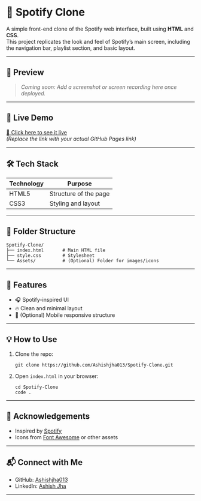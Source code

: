 # 🎵 Spotify Clone

A simple front-end clone of the Spotify web interface, built using **HTML** and **CSS**.  
This project replicates the look and feel of Spotify’s main screen, including the navigation bar, playlist section, and basic layout.

---

## 📸 Preview

> *Coming soon: Add a screenshot or screen recording here once deployed.*

---

## 🚀 Live Demo

[🔗 Click here to see it live](https://ashishjha013.github.io/Spotify-Clone/)  
*(Replace the link with your actual GitHub Pages link)*

---

## 🛠 Tech Stack

| Technology | Purpose              |
|------------|----------------------|
| HTML5      | Structure of the page |
| CSS3       | Styling and layout    |

---

## 📁 Folder Structure

```
Spotify-Clone/
├── index.html       # Main HTML file
├── style.css        # Stylesheet
└── Assets/          # (Optional) Folder for images/icons
```

---

## 🎯 Features

- 🎧 Spotify-inspired UI
- 🔥 Clean and minimal layout
- 📱 (Optional) Mobile responsive structure

---

## 💡 How to Use

1. Clone the repo:
   ```
   git clone https://github.com/Ashishjha013/Spotify-Clone.git
   ```

2. Open `index.html` in your browser:
   ```
   cd Spotify-Clone
   code .
   ```

---

## 🙌 Acknowledgements

- Inspired by [Spotify](https://spotify.com)
- Icons from [Font Awesome](https://fontawesome.com/) or other assets

---

## 📬 Connect with Me

- GitHub: [Ashishjha013](https://github.com/Ashishjha013)
- LinkedIn: [Ashish Jha](https://www.linkedin.com/in/ashishjha13/)

---
